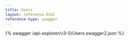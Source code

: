 ```yaml
---
title: Users
layout: reference.html
reference-type: swagger
---
```




{% swagger /api-explorer/v3-0/Users.swagger2.json %}

